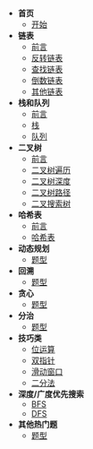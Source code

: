 - **首页**
    - [开始](/开始)
- **链表**
    - [前言](链表/)
    - [反转链表](链表/反转链表)
    - [查找链表](链表/查找链表)
    - [倒数链表](链表/倒数链表)
    - [其他链表](链表/其他链表)
- **栈和队列**
    - [前言](栈和队列/)
    - [栈](栈和队列/栈)
    - [队列](栈和队列/队列)
- **二叉树**
    - [前言](二叉树/)
    - [二叉树遍历](二叉树/二叉树遍历)
    - [二叉树深度](二叉树/二叉树深度)
    - [二叉树路径](二叉树/二叉树路径)
    - [二叉搜索树](二叉树/二叉搜索树)
- **哈希表**
    - [前言](哈希表/)
    - [哈希表](哈希表/哈希表)
- **动态规划**
    - [题型](动态规划/题型)
- **回溯**
    - [题型](回溯/题型)
- **贪心**
    - [题型](贪心/题型)
- **分治**
    - [题型](分治/题型)
- **技巧类**
    - [位运算](技巧类/位运算)
    - [双指针](技巧类/双指针)
    - [滑动窗口](技巧类/滑动窗口)
    - [二分法](技巧类/二分法)
- **深度/广度优先搜索**
    - [BFS](深度/广度优先搜索/BFS)
    - [DFS](深度/广度优先搜索/DFS)
- **其他热门题**
    - [题型](其他热门题/题型)